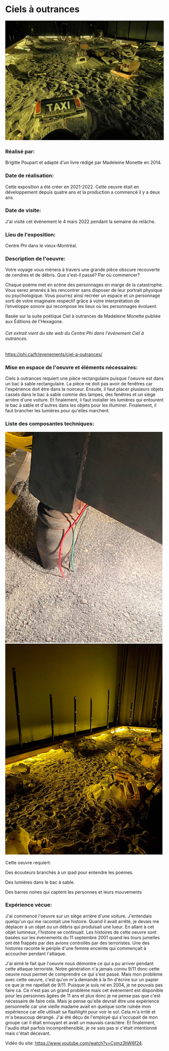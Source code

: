 # Ciels à outrances

<img src="media/photo_2.png" style="width: 1000px;"></img> 

### Réalisé par:

Brigitte Poupart et adapté d'un livre rédigé par Madeleine Monette en 2014. 

### Date de réalisation: 

Cette exposition a été créer en 2021-2022. Cette oeuvre était en développement depuis quatre ans et la production a commencé il y a deux ans. 

### Date de visite:

J'ai visité cet événement le 4 mars 2022 pendant la semaine de relâche.

### Lieu de l'exposition: 

Centre Phi dans le vieux-Montréal.

### Description de l'oeuvre:

Votre voyage vous mènera à travers une grande pièce obscure recouverte de cendres et de débris. Que s'est-il passé? Par où commencer?

Chaque poème met en scène des personnages en marge de la catastrophe. Vous serez amenés à les rencontrer sans disposer de leur portrait physique ou psychologique. Vous pourrez ainsi recréer un espace et un personnage sorti de votre imaginaire respectif grâce à votre interprétation de l’enveloppe sonore qui recompose les lieux où les personnages évoluent.

Basée sur la suite poétique Ciel à outrances de Madeleine Monette publiée aux Éditions de I'Hexagone.

###### Cet extrait vient du site web du Centre Phi dans l'événement Ciel à outrances.
https://phi.ca/fr/evenements/ciel-a-outrances/

### Mise en espace de l'oeuvre et éléments nécessaires:

Ciels à outrances requiert une pièce rectangulaire puisque l'oeuvre est dans un bac à sable rectangulaire. La pièce ne doit pas avoir de fenêtres car l'expérience doit être dans la noirceur. Ensuite, il faut placer plusieurs objets cassés dans le bac à sable comme des lampes, des fenêtres et un siège arrière d'une voiture. Et finalement, il faut installer les lumières qui entourent le bac à sable et d'autres dans les objets pour les illuminer. Finalement, il faut brancher les lumières pour qu'elles marchent.

### Liste des composantes techniques:

<img src="media/photo_4.png" style="width: 500px;"></img>  <img src="media/photo_6.png" style="width: 500px;"></img> 

Cette oeuvre requiert: 

Des écouteurs branchés à un ipad pour entendre les poèmes.

Des lumières dans le bac à sable.

Des barres noires qui captent les personnes et leurs mouvements

### Expérience vécue:

J'ai commencé l'oeuvre sur un siège arrière d'une voiture. J'entendais quelqu'un qui me racontait une histoire. Quand il avait arrêté, je devais me déplacer à un objet ou un débris qui produisait une lueur. En allant à cet objet lumineux, l'histoire se continuait. Les histoires de cette oeuvre sont basées sur les événements du 11 septembre 2001 quand les tours jumelles ont été frappés par des avions controllés par des terroristes. Une des histoires raconte le périple d'une femme enceinte qui commençait à accoucher pendant l'attaque.

J'ai aimé le fait que l'oeuvre nous démontre ce qui a pu arriver pendant cette attaque terroriste. Notre génération n'a jamais connu 9/11 donc cette oeuvre nous permet de comprendre ce qui s'est passé. Mais mon problème avec cette oeuvre, c'est qu'on m'a demandé à la fin d'écrire sur un papier ce que je me rapellait de 9/11. Puisque je suis né en 2004, je ne pouvais pas faire ca. Ce n'est pas un grand problème mais cet événement est disponible pour les personnes âgées de 11 ans et plus donc je ne pense pas que c'est nécessaire de faire cela. Mais je pense qu'elle devrait être une expérience personnelle car une vieille madame avait en quelque sorte ruinée mon expérience car elle utilisait sa flashlight pour voir le sol. Cela m'a irrité et m'a beaucoup dérangé. J'ai été déçu de l'employé qui s'occupait de mon groupe car il était ennuyant et avait un mauvais caractère. Et finalement, l'audio était parfois incompréhensible, je ne sais pas si c'était intentionné mais c'était décevant.

Vidéo du site: https://www.youtube.com/watch?v=Cymz3hW6f24.

